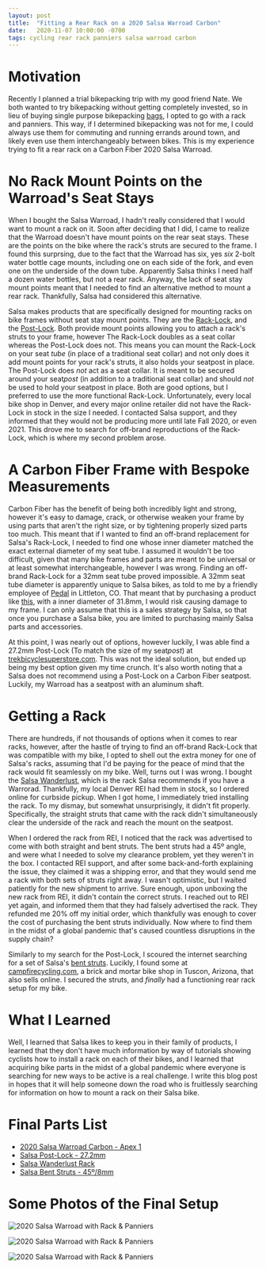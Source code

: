 ```yaml
---
layout: post
title:  "Fitting a Rear Rack on a 2020 Salsa Warroad Carbon"
date:   2020-11-07 10:00:00 -0700
tags: cycling rear rack panniers salsa warroad carbon
---
```

# Motivation
Recently I planned a trial bikepacking trip with my good friend Nate. We both wanted to try bikepacking without getting completely invested, so in lieu of buying single purpose bikepacking [bags](https://bikepacking.com/plan/tips/guide-to-bikepacking-bags/), I opted to go with a rack and panniers. This way, if I determined bikepacking was not for me, I could always use them for commuting and running errands around town, and likely even use them interchangeably between bikes. This is my experience trying to fit a rear rack on a Carbon Fiber 2020 Salsa Warroad.

# No Rack Mount Points on the Warroad's Seat Stays
When I bought the Salsa Warroad, I hadn't really considered that I would want to mount a rack on it. Soon after deciding that I did, I came to realize that the Warroad doesn't have mount points on the rear seat stays. These are the points on the bike where the rack's struts are secured to the frame. I found this surprsing, due to the fact that the Warroad has six, yes _six_ 2-bolt water bottle cage mounts, including one on each side of the fork, and even one on the underside of the down tube. Apparently Salsa thinks I need half a dozen water bottles, but not a rear rack. Anyway, the lack of seat stay mount points meant that I needed to find an alternative method to mount a rear rack. Thankfully, Salsa had considered this alternative.

Salsa makes products that are specifically designed for mounting racks on bike frames without seat stay mount points. They are the [Rack-Lock](https://salsacycles.com/components/category/collars/rack-lock), and the [Post-Lock](https://salsacycles.com/components/category/collars/post-lock). Both provide mount points allowing you to attach a rack's struts to your frame, however The Rack-Lock doubles as a seat collar whereas the Post-Lock does not. This means you can mount the Rack-Lock on your seat _tube_ (in place of a traditional seat collar) and not only does it add mount points for your rack's struts, it also holds your seatpost in place. The Post-Lock does _not_ act as a seat collar. It is meant to be secured around your seat*post* (in addition to a traditional seat collar) and should _not_ be used to hold your seatpost in place. Both are good options, but I preferred to use the more functional Rack-Lock. Unfortunately, every local bike shop in Denver, and every major online retailer did not have the Rack-Lock in stock in the size I needed. I contacted Salsa support, and they informed that they would not be producing more until late Fall 2020, or even 2021. This drove me to search for off-brand reproductions of the Rack-Lock, which is where my second problem arose.

# A Carbon Fiber Frame with Bespoke Measurements
Carbon Fiber has the benefit of being both incredibly light and strong, however it's easy to damage, crack, or otherwise weaken your frame by using parts that aren't the right size, or by tightening properly sized parts too much. This meant that if I wanted to find an off-brand replacement for Salsa's Rack-Lock, I needed to find one whose inner diameter matched the exact external diameter of my seat tube. I assumed it wouldn't be too difficult, given that many bike frames and parts are meant to be universal or at least somewhat interchangeable, however I was wrong. Finding an off-brand Rack-Lock for a 32mm seat tube proved impossible. A 32mm seat tube diameter is apparently unique to Salsa bikes, as told to me by a friendly employee of [Pedal](https://www.pedalonline.com/) in Littleton, CO. That meant that by purchasing a product like [this](https://www.amazon.com/M-Wave-Seatpost-Clamp-Rack-Mounts/dp/B0775L5KTZ), with a inner diameter of 31.8mm, I would risk causing damage to my frame. I can only assume that this is a sales strategy by Salsa, so that once you purchase a Salsa bike, you are limited to purchasing mainly Salsa parts and accessories. 

At this point, I was nearly out of options, however luckily, I was able find a 27.2mm Post-Lock (To match the size of my seat*post*) at [trekbicyclesuperstore.com](https://www.trekbicyclesuperstore.com/). This was not the ideal solution, but ended up being my best option given my time crunch. It's also worth noting that a Salsa does not recommend using a Post-Lock on a Carbon Fiber seatpost. Luckily, my Warroad has a seatpost with an aluminum shaft.

# Getting a Rack
There are hundreds, if not thousands of options when it comes to rear racks, however, after the hastle of trying to find an off-brand Rack-Lock that was compatible with my bike, I opted to shell out the extra money for one of Salsa's racks, assuming that I'd be paying for the peace of mind that the rack would fit seamlessly on my bike. Well, turns out I was wrong. I bought the [Salsa Wanderlust](https://salsacycles.com/components/category/racks/wanderlust_rack), which is the rack Salsa recommends if you have a Warrorad. Thankfully, my local Denver REI had them in stock, so I ordered online for curbside pickup. When I got home, I immediately tried installing the rack. To my dismay, but somewhat unsurprisingly, it didn't fit properly. Specifically, the straight struts that came with the rack didn't simultaneously clear the underside of the rack and reach the mount on the seatpost.

When I ordered the rack from REI, I noticed that the rack was advertised to come with both straight and bent struts. The bent struts had a 45º angle, and were what I needed to solve my clearance problem, yet they weren't in the box. I contacted REI support, and after some back-and-forth explaining the issue, they claimed it was a shipping error, and that they would send me a rack with both sets of struts right away. I wasn't optimistic, but I waited patiently for the new shipment to arrive. Sure enough, upon unboxing the new rack from REI, it didn't contain the correct struts. I reached out to REI yet again, and informed them that they had falsely advertised the rack. They refunded me 20% off my initial order, which thankfully was enough to cover the cost of purchasing the bent struts individually. Now where to find them in the midst of a global pandemic that's caused countless disruptions in the supply chain?

Similarly to my search for the Post-Lock, I scoured the internet searching for a set of Salsa's [bent struts](https://salsacycles.com/components/category/rack_hardware/bent_rack_struts_45_degree_8mm). Lucikly, I found some at [campfirecycling.com](https://www.campfirecycling.com/), a brick and mortar bike shop in Tuscon, Arizona, that also sells online. I secured the struts, and _finally_ had a functioning rear rack setup for my bike. 

# What I Learned
Well, I learned that Salsa likes to keep you in their family of products, I learned that they don't have much information by way of tutorials showing cyclists how to install a rack on each of their bikes, and I learned that acquiring bike parts in the midst of a global pandemic where everyone is searching for new ways to be active is a real challenge. I write this blog post in hopes that it will help someone down the road who is fruitlessly searching for information on how to mount a rack on their Salsa bike.

# Final Parts List
- [2020 Salsa Warroad Carbon - Apex 1](https://salsacycles.com/bikes/warroad/2020_warroad_carbon_apex_1_700)
- [Salsa Post-Lock - 27.2mm](https://salsacycles.com/components/category/collars/post-lock)
- [Salsa Wanderlust Rack](https://salsacycles.com/components/category/racks/wanderlust_rack)
- [Salsa Bent Struts - 45º/8mm](https://salsacycles.com/components/category/rack_hardware/bent_rack_struts_45_degree_8mm)

# Some Photos of the Final Setup
![2020 Salsa Warroad with Rack & Panniers](https://d24cjeqog2pfe4.cloudfront.net/bike_rack_001.jpg)

![2020 Salsa Warroad with Rack & Panniers](https://d24cjeqog2pfe4.cloudfront.net/bike_rack_002.jpg)

![2020 Salsa Warroad with Rack & Panniers](https://d24cjeqog2pfe4.cloudfront.net/bike_rack_003.jpg)